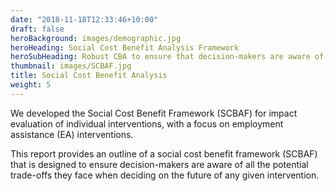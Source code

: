 ```yaml
---
date: "2018-11-18T12:33:46+10:00"
draft: false
heroBackground: images/demographic.jpg
heroHeading: Social Cost Benefit Analysis Framework
heroSubHeading: Robust CBA to ensure that decision-makers are aware of all the potential trade-offs
thumbnail: images/SCBAF.jpg
title: Social Cost Benefit Analysis
weight: 5
---
```


We developed the Social Cost Benefit Framework (SCBAF) for impact evaluation of individual interventions, with a focus on employment assistance (EA) interventions.

This report provides an outline of a social cost benefit framework (SCBAF) that is designed to ensure decision-makers are aware of all the potential trade-offs they face when deciding on the future of any given intervention. 